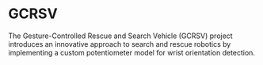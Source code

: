 # GCRSV
The Gesture-Controlled Rescue and Search Vehicle (GCRSV) project introduces an innovative approach to search and rescue robotics by implementing a custom potentiometer model for wrist orientation detection.
